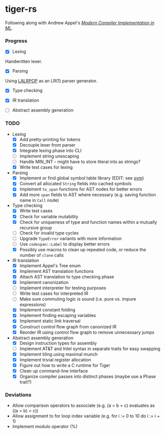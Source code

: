 # tiger-rs

Following along with Andrew Appel's [*Modern Compiler Implementation in ML*][1].

### Progress

- [x] Lexing

Handwritten lexer.

- [x] Parsing

Using [LALRPOP][2] as an LR(1) parser generator.

- [x] Type checking

- [x] IR translation

- [ ] Abstract assembly generation

### TODO

- Lexing
  - [x] Add pretty-printing for tokens
  - [x] Decouple lexer from parser
  - [x] Integrate lexing phase into CLI
  - [ ] Implement string unescaping
  - [ ] Handle MIN\_INT - might have to store literal ints as strings?
  - [x] Write test cases for lexing

- Parsing
  - [x] Implement or find global symbol table library (EDIT: see [sym][3])
  - [x] Convert all allocated `String` fields into cached symbols
  - [x] Implement `to_span` functions for AST nodes for better errors
  - [x] Add more `span` fields to AST where necessary (e.g. saving function name in `Call` node)

- Type checking
  - [x] Write test cases
  - [x] Check for variable mutability
  - [x] Check for uniqueness of type and function names within a mutually recursive group
  - [ ] Check for invalid type cycles
  - [ ] Upgrade `TypeError` variants with more information
  - [ ] Use `codespan::Label` to display better errors
  - [x] Possibly use macros to clean up repeated code, or reduce the number of `clone` calls

- IR translation
  - [x] Implement Appel's Tree enum
  - [x] Implement AST translation functions
  - [x] Attach AST translation to type checking phase
  - [x] Implement canonization
  - [ ] Implement interpreter for testing purposes
  - [ ] Write test cases for interpreted IR
  - [ ] Make sure commuting logic is sound (i.e. pure vs. impure expressions)
  - [x] Implement constant folding
  - [x] Implement finding escaping variables
  - [x] Implement static link traversal
  - [x] Construct control flow graph from canonized IR
  - [x] Reorder IR using control flow graph to remove unnecessary jumps

- Abstract assembly generation
  - [x] Design instruction types for assembly
  - [ ] Implement AT&T and Intel syntax in separate traits for easy swapping
  - [x] Implement tiling using maximal munch
  - [x] Implement trivial register allocation
  - [x] Figure out how to write a C runtime for Tiger
  - [x] Clean up command-line interface
  - [x] Organize compiler passes into distinct phases (maybe use a Phase trait?)

### Deviations

- Allow comparison operators to associate (e.g. (a = b = c) evaluates as ((a = b) = c))
- Allow assignment to for loop index variable (e.g. for i := 0 to 10 do i := i + 1)
- Implement modulo operator (%)

[1]: https://www.cs.princeton.edu/~appel/modern/ml/
[2]: https://github.com/lalrpop/lalrpop
[3]: https://github.com/nwtnni/sym
